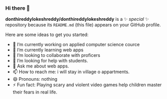 ### Hi there 👋


**donthireddylokeshreddy/donthireddylokeshreddy** is a ✨ _special_ ✨ repository because its `README.md` (this file) appears on your GitHub profile.

Here are some ideas to get you started:

- 🔭 I’m currently working on applied computer science cource
- 🌱 I’m currently learning web apps
- 👯 I’m looking to collaborate with proficers
- 🤔 I’m looking for help with students.
- 💬 Ask me about web apps.
- 📫 How to reach me: i will stay in village o appartments.
- 😄 Pronouns: nothing
- ⚡ Fun fact: Playing scary and violent video games help children master their fears in real life.

